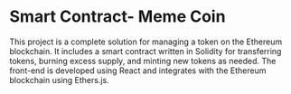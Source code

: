 # Smart Contract- Meme Coin
This project is a complete solution for managing a token on the Ethereum blockchain. It includes a smart contract written in Solidity for transferring tokens, burning excess supply, and minting new tokens as needed. The front-end is developed using React and integrates with the Ethereum blockchain using Ethers.js.

